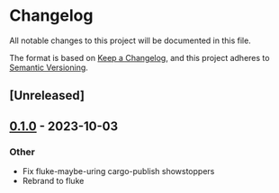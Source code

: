 # Changelog
All notable changes to this project will be documented in this file.

The format is based on [Keep a Changelog](https://keepachangelog.com/en/1.0.0/),
and this project adheres to [Semantic Versioning](https://semver.org/spec/v2.0.0.html).

## [Unreleased]

## [0.1.0](https://github.com/hapsoc/fluke/releases/tag/fluke-v0.1.0) - 2023-10-03

### Other
- Fix fluke-maybe-uring cargo-publish showstoppers
- Rebrand to fluke
